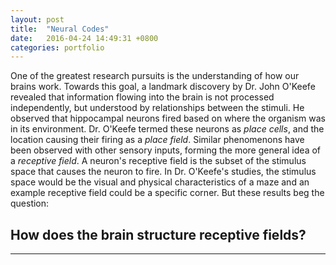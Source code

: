 ```yaml
---
layout: post
title:  "Neural Codes"
date:   2016-04-24 14:49:31 +0800
categories: portfolio
---
```

One of the greatest research pursuits is the understanding of how our brains work. Towards this goal, a landmark discovery by Dr. John O'Keefe
 revealed that information flowing into the brain is not processed independently, but understood by relationships between the stimuli. He observed
 that hippocampal neurons fired based on where the organism was in its environment. Dr. O'Keefe termed these neurons as _place cells_, and the location
 causing their firing as a _place field_. Similar phenomenons have been observed with other sensory inputs, forming the more general idea of a _receptive field_.
 A neuron's receptive field is the subset of the stimulus space that causes the neuron to fire. In Dr. O'Keefe's studies, the stimulus space would be the visual
 and physical characteristics of a maze and an example receptive field could be a specific corner. But these results beg the question:

## How does the brain structure receptive fields?
-------------------------------------------------
